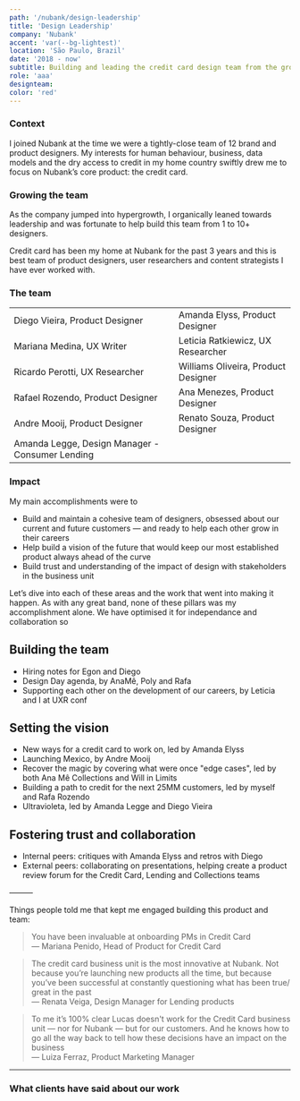 ```yaml
---
path: '/nubank/design-leadership'
title: 'Design Leadership'
company: 'Nubank'
accent: 'var(--bg-lightest)'
location: 'São Paulo, Brazil'
date: '2018 - now'
subtitle: Building and leading the credit card design team from the ground up
role: 'aaa'
designteam: 
color: 'red'
---
```


### Context
I joined Nubank at the time we were a tightly-close team of 12 brand and product designers. My interests for human behaviour, business, data models and the dry access to credit in my home country swiftly drew me to focus on Nubank’s core product: the credit card.

### Growing the team
As the company jumped into hypergrowth, I organically leaned towards leadership and was fortunate to help build this team from 1 to 10+ designers.

Credit card has been my home at Nubank for the past 3 years and this is best team of product designers, user researchers and content strategists I have ever worked with.

### The team

|   |   |
|---|---|
|Diego Vieira, Product Designer|Amanda Elyss, Product Designer|
|Mariana Medina, UX Writer|Leticia Ratkiewicz, UX Researcher|
|Ricardo Perotti, UX Researcher|Williams Oliveira, Product Designer|
|Rafael Rozendo, Product Designer|Ana Menezes, Product Designer|
|Andre Mooij, Product Designer|Renato Souza, Product Designer|
|Amanda Legge, Design Manager - Consumer Lending| |


<!-- Iougo Huan, Product Designer -->


<!-- ### Team Impact -->
<!-- LT: Early suggestions on how to interview designers (shared with Egon) -->
<!-- Ana Mê, Rafa, Polyana: Structure our Design Days
Williams: loading screen states -->
<!-- Amanda Elyss: boleto payment + Critique Queen -->
<!-- Diego and Amanda Legge: Ultravioleta -->
<!-- Leticia and I: Mapping user needs and product opportunities for the Business Unit + Presenting our process at UXRConf 2020 -->
<!-- Rafael Rozendo: Secured Lines/Card -->
<!-- Andre Mooij: Launching México
Ana Mê: Collecting debt -->

### Impact
My main accomplishments were to
- Build and maintain a cohesive team of designers, obsessed about our current and future customers — and ready to help each other grow in their careers
- Help build a vision of the future that would keep our most established product always ahead of the curve
- Build trust and understanding of the impact of design with stakeholders in the business unit

Let’s dive into each of these areas and the work that went into making it happen. As with any great band, none of these pillars was my accomplishment alone. We have optimised it for independance and collaboration so 

## Building the team
- Hiring notes for Egon and Diego
- Design Day agenda, by AnaMê, Poly and Rafa
- Supporting each other on the development of our careers, by Leticia and I at UXR conf

## Setting the vision
- New ways for a credit card to work on, led by Amanda Elyss
- Launching Mexico, by Andre Mooij
- Recover the magic by covering what were once "edge cases", led by both Ana Mê Collections and Will in Limits
- Building a path to credit for the next 25MM customers, led by myself and Rafa Rozendo
- Ultravioleta, led by Amanda Legge and Diego Vieira

## Fostering trust and collaboration
- Internal peers: critiques with Amanda Elyss and retros with Diego 
- External peers: collaborating on presentations, helping create a product review forum for the Credit Card, Lending and Collections teams


———

Things people told me that kept me engaged building this product and team:


>You have been invaluable at onboarding PMs in Credit Card
<br>— Mariana Penido, Head of Product for Credit Card

>The credit card business unit is the most innovative at Nubank. Not because you’re launching new products all the time, but because you’ve been successful at constantly questioning what has been true/ great in the past <br> — Renata Veiga, Design Manager for Lending products

>To me it’s 100% clear Lucas doesn't work for the Credit Card business unit — nor for Nubank — but for our customers. And he knows how to go all the way back to tell how these decisions have an impact on the business
<br>— Luiza Ferraz, Product Marketing Manager

---

### What clients have said about our work